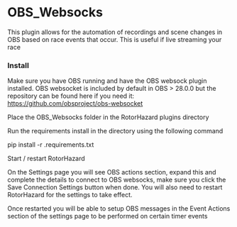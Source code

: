 # OBS_Websocks

This plugin allows for the automation of recordings and scene changes in OBS based on race events that occur. This is useful if live streaming your race
 
 ### Install
 
Make sure you have OBS running and have the OBS websock plugin installed. OBS websocket is included by default in OBS > 28.0.0 but the repository can be found here if you need it: https://github.com/obsproject/obs-websocket

Place the OBS_Websocks folder in the RotorHazard plugins directory
 
Run the requirements install in the directory using the following command
 
pip install -r .requirements.txt
 
Start / restart RotorHazard 

On the Settings page you will see OBS actions section, expand this and complete the details to connect to OBS websocks, make sure you click the Save Connection Settings button when done. You will also need to restart RotorHazard for the settings to take effect.

Once restarted you will be able to setup OBS messages in the Event Actions section of the settings page to be performed on certain timer events 
